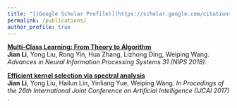 ```yaml
---
title: "[(Google Scholar Profile)](https://scholar.google.com/citations?user=IAJpTqYAAAAJ&hl=zh-CN)"
permalink: /publications/
author_profile: true
---
```


<b>[Multi-Class Learning: From Theory to Algorithm](https://superlj666.github.io/publications/mc)</b> <br>
<b>Jian Li</b>, Yong Liu, Rong Yin, Hua Zhang, Lizhong Ding, Weiping Wang. <i>Advances in Neural Information Processing Systems 31 (NIPS 2018)</i>.

<b>[Efficient kernel selection via spectral analysis](https://superlj666.github.io/publications/sm)</b> <br>
<b>Jian Li</b>, Yong Liu, Hailun Lin, Yinliang Yue, Weiping Wang. <i>In Procedings of the 26th International Joint Conference on Artificial Intelligence (IJCAI 2017) </i>.
